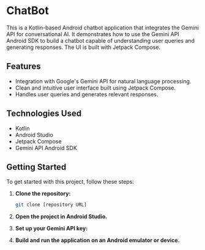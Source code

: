 # ChatBot

This is a Kotlin-based Android chatbot application that integrates the Gemini API for conversational AI. It demonstrates how to use the Gemini API Android SDK to build a chatbot capable of understanding user queries and generating responses. The UI is built with Jetpack Compose.

## Features

* Integration with Google's Gemini API for natural language processing.
* Clean and intuitive user interface built using Jetpack Compose.
* Handles user queries and generates relevant responses.

## Technologies Used

* Kotlin
* Android Studio
* Jetpack Compose
* Gemini API Android SDK

## Getting Started

To get started with this project, follow these steps:
1.  **Clone the repository:**

    ```bash
    git clone [repository URL]
    ```

2.  **Open the project in Android Studio.**

3.  **Set up your Gemini API key:**


4.  **Build and run the application on an Android emulator or device.**

